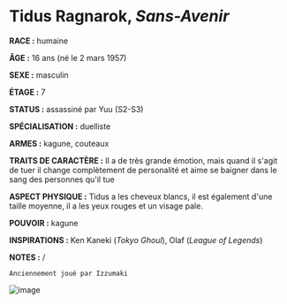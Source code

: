 # Tidus Ragnarok, *Sans-Avenir*

**RACE :** humaine

**ÂGE :** 16 ans (né le 2 mars 1957)

**SEXE :** masculin

**ÉTAGE :** 7

**STATUS :** assassiné par Yuu (S2-S3)

**SPÉCIALISATION :** duelliste

**ARMES :** kagune, couteaux

**TRAITS DE CARACTÈRE :** Il a de très grande émotion, mais quand il s'agit de tuer il change complètement de personalité et aime se baigner dans le sang des personnes qu'il tue

**ASPECT PHYSIQUE :** Tidus a les cheveux blancs, il est également d'une taille moyenne, il a les yeux rouges et un visage pale.

**POUVOIR :** kagune

**INSPIRATIONS :** Ken Kaneki (*Tokyo Ghoul*), Olaf (*League of Legends*)

**NOTES :** /

`Anciennement joué par Izzumaki`

![image](https://share.alkanife.fr/enyxia_characters/full/tidus.png)